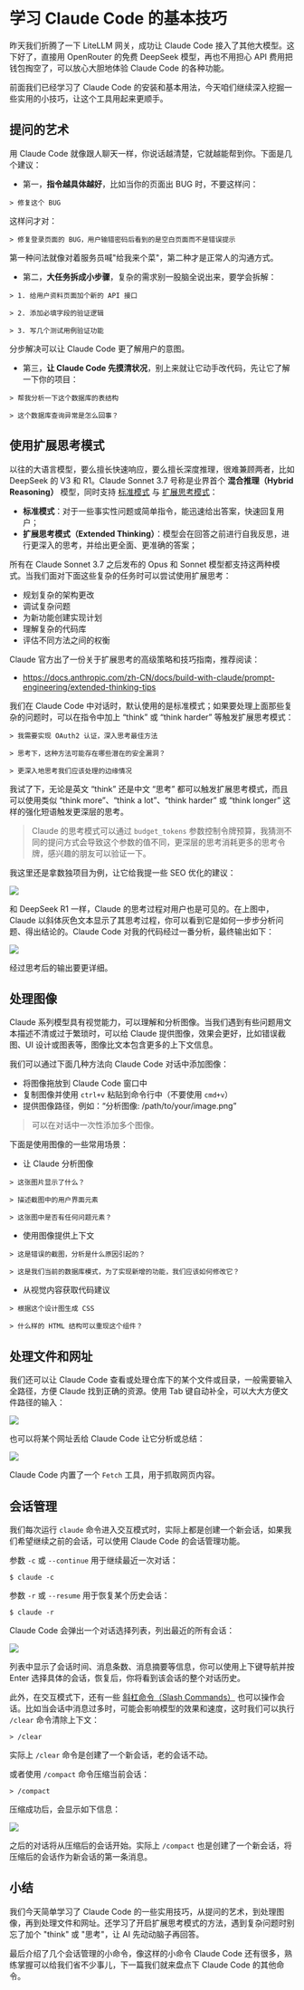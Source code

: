 # 学习 Claude Code 的基本技巧

昨天我们折腾了一下 LiteLLM 网关，成功让 Claude Code 接入了其他大模型。这下好了，直接用 OpenRouter 的免费 DeepSeek 模型，再也不用担心 API 费用把钱包掏空了，可以放心大胆地体验 Claude Code 的各种功能。

前面我们已经学习了 Claude Code 的安装和基本用法，今天咱们继续深入挖掘一些实用的小技巧，让这个工具用起来更顺手。

## 提问的艺术

用 Claude Code 就像跟人聊天一样，你说话越清楚，它就越能帮到你。下面是几个建议：

* 第一，**指令越具体越好**，比如当你的页面出 BUG 时，不要这样问：

```
> 修复这个 BUG
```

这样问才对：

```
> 修复登录页面的 BUG，用户输错密码后看到的是空白页面而不是错误提示
```

第一种问法就像对着服务员喊"给我来个菜"，第二种才是正常人的沟通方式。

* 第二，**大任务拆成小步骤**，复杂的需求别一股脑全说出来，要学会拆解：

```
> 1. 给用户资料页面加个新的 API 接口

> 2. 添加必填字段的验证逻辑

> 3. 写几个测试用例验证功能
```

分步解决可以让 Claude Code 更了解用户的意图。

* 第三，**让 Claude Code 先摸清状况**，别上来就让它动手改代码，先让它了解一下你的项目：

```
> 帮我分析一下这个数据库的表结构

> 这个数据库查询异常是怎么回事？
```

## 使用扩展思考模式

以往的大语言模型，要么擅长快速响应，要么擅长深度推理，很难兼顾两者，比如 DeepSeek 的 V3 和 R1。Claude Sonnet 3.7 号称是业界首个 **混合推理（Hybrid Reasoning）** 模型，同时支持 [标准模式](https://docs.anthropic.com/zh-CN/docs/about-claude/models/extended-thinking-models) 与 [扩展思考模式](https://docs.anthropic.com/zh-CN/docs/build-with-claude/extended-thinking)：

* **标准模式**：对于一些事实性问题或简单指令，能迅速给出答案，快速回复用户；
* **扩展思考模式（Extended Thinking）**：模型会在回答之前进行自我反思，进行更深入的思考，并给出更全面、更准确的答案；

所有在 Claude Sonnet 3.7 之后发布的 Opus 和 Sonnet 模型都支持这两种模式。当我们面对下面这些复杂的任务时可以尝试使用扩展思考：

* 规划复杂的架构更改
* 调试复杂问题
* 为新功能创建实现计划
* 理解复杂的代码库
* 评估不同方法之间的权衡

Claude 官方出了一份关于扩展思考的高级策略和技巧指南，推荐阅读：

* https://docs.anthropic.com/zh-CN/docs/build-with-claude/prompt-engineering/extended-thinking-tips

我们在 Claude Code 中对话时，默认使用的是标准模式；如果要处理上面那些复杂的问题时，可以在指令中加上 “think” 或 “think harder” 等触发扩展思考模式：

```
> 我需要实现 OAuth2 认证，深入思考最佳方法

> 思考下，这种方法可能存在哪些潜在的安全漏洞？

> 更深入地思考我们应该处理的边缘情况
```

我试了下，无论是英文 “think” 还是中文 “思考” 都可以触发扩展思考模式，而且可以使用类似 “think more”、“think a lot”、“think harder” 或 “think longer” 这样的强化短语触发更深层的思考。

> Claude 的思考模式可以通过 `budget_tokens` 参数控制令牌预算，我猜测不同的提问方式会导致这个参数的值不同，更深层的思考消耗更多的思考令牌，感兴趣的朋友可以验证一下。

我这里还是拿数独项目为例，让它给我提一些 SEO 优化的建议：

![](./images/claude-extend-thinking.png)

和 DeepSeek R1 一样，Claude 的思考过程对用户也是可见的。在上图中，Claude 以斜体灰色文本显示了其思考过程，你可以看到它是如何一步步分析问题、得出结论的。Claude Code 对我的代码经过一番分析，最终输出如下：

![](./images/claude-extend-thinking-2.png)

经过思考后的输出要更详细。

## 处理图像

Claude 系列模型具有视觉能力，可以理解和分析图像。当我们遇到有些问题用文本描述不清或过于繁琐时，可以给 Claude 提供图像，效果会更好，比如错误截图、UI 设计或图表等，图像比文本包含更多的上下文信息。

我们可以通过下面几种方法向 Claude Code 对话中添加图像：

* 将图像拖放到 Claude Code 窗口中
* 复制图像并使用 `ctrl+v` 粘贴到命令行中（不要使用 `cmd+v`）
* 提供图像路径，例如：“分析图像: /path/to/your/image.png”

> 可以在对话中一次性添加多个图像。

下面是使用图像的一些常用场景：

* 让 Claude 分析图像

```
> 这张图片显示了什么？

> 描述截图中的用户界面元素

> 这张图中是否有任何问题元素？
```

* 使用图像提供上下文

```
> 这是错误的截图，分析是什么原因引起的？

> 这是我们当前的数据库模式，为了实现新增的功能，我们应该如何修改它？
```

* 从视觉内容获取代码建议

```
> 根据这个设计图生成 CSS

> 什么样的 HTML 结构可以重现这个组件？
```

## 处理文件和网址

我们还可以让 Claude Code 查看或处理仓库下的某个文件或目录，一般需要输入全路径，方便 Claude 找到正确的资源。使用 Tab 键自动补全，可以大大方便文件路径的输入：

![](./images/claude-tab.png)

也可以将某个网址丢给 Claude Code 让它分析或总结：

![](./images/claude-fetch.png)

Claude Code 内置了一个 `Fetch` 工具，用于抓取网页内容。

## 会话管理

我们每次运行 `claude` 命令进入交互模式时，实际上都是创建一个新会话，如果我们希望继续之前的会话，可以使用 Claude Code 的会话管理功能。

参数 `-c` 或 `--continue` 用于继续最近一次对话：

```
$ claude -c
```

参数 `-r` 或 `--resume` 用于恢复某个历史会话：

```
$ claude -r
```

Claude Code 会弹出一个对话选择列表，列出最近的所有会话：

![](./images/claude-r.png)

列表中显示了会话时间、消息条数、消息摘要等信息，你可以使用上下键导航并按 Enter 选择具体的会话，恢复后，你将看到该会话的整个对话历史。

此外，在交互模式下，还有一些 [斜杠命令（Slash Commands）](https://docs.anthropic.com/zh-CN/docs/claude-code/slash-commands) 也可以操作会话。比如当会话中消息过多时，可能会影响模型的效果和速度，这时我们可以执行 `/clear` 命令清除上下文：

```
> /clear
```

实际上 `/clear` 命令是创建了一个新会话，老的会话不动。

或者使用 `/compact` 命令压缩当前会话：

```
> /compact
```

压缩成功后，会显示如下信息：

![](./images/claude-compact.png)

之后的对话将从压缩后的会话开始。实际上 `/compact` 也是创建了一个新会话，将压缩后的会话作为新会话的第一条消息。

## 小结

我们今天简单学习了 Claude Code 的一些实用技巧，从提问的艺术，到处理图像，再到处理文件和网址。还学习了开启扩展思考模式的方法，遇到复杂问题时别忘了加个 "think" 或 "思考"，让 AI 先动动脑子再回答。

最后介绍了几个会话管理的小命令，像这样的小命令 Claude Code 还有很多，熟练掌握可以给我们省不少事儿，下一篇我们就来盘点下 Claude Code 的其他命令。
